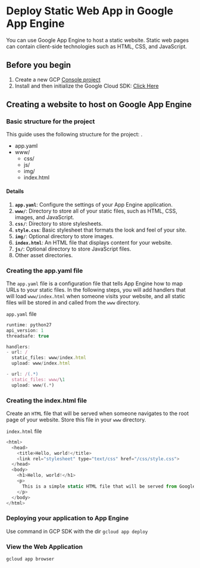 # Deploy Static Web App in Google App Engine
You can use Google App Engine to host a static website. Static web pages can contain client-side technologies such as HTML, CSS, and JavaScript.

## Before you begin
1. Create a new GCP [Console project](https://console.cloud.google.com/project)
2. Install and then initialize the Google Cloud SDK: [Click Here](https://cloud.google.com/sdk/docs/)


## Creating a website to host on Google App Engine
### Basic structure for the project
This guide uses the following structure for the project:
.
 * app.yaml
 * www/
   * css/
   * js/
   * img/
   * index.html

#### Details
1. <b>`app.yaml`</b>: Configure the settings of your App Engine application.
1. <b>`www/`</b>: Directory to store all of your static files, such as HTML, CSS, images, and JavaScript.
1. <b>`css/`</b>: Directory to store stylesheets.
1. <b>`style.css`</b>: Basic stylesheet that formats the look and feel of your site.
1. <b>`img/`</b>: Optional directory to store images.
1. <b>`index.html`</b>: An HTML file that displays content for your website.
1. <b>`js/`</b>: Optional directory to store JavaScript files.
1. Other asset directories.


### Creating the app.yaml file
The `app.yaml` file is a configuration file that tells App Engine how to map URLs to your static files. In the following steps, you will add handlers that will load `www/index.html` when someone visits your website, and all static files will be stored in and called from the `www` directory. 

`app.yaml` file 

```js
runtime: python27
api_version: 1
threadsafe: true

handlers:
- url: /
  static_files: www/index.html
  upload: www/index.html

- url: /(.*)
  static_files: www/\1
  upload: www/(.*)
```

### Creating the index.html file
  Create an `HTML` file that will be served when someone navigates to the root page of your website. Store this file in your `www`   directory.

  `index.html` file

  ```js
  <html>
    <head>
      <title>Hello, world!</title>
      <link rel="stylesheet" type="text/css" href="/css/style.css">
    </head>
    <body>
      <h1>Hello, world!</h1>
      <p>
        This is a simple static HTML file that will be served from Google App Engine.
      </p>
    </body>
  </html>
  ```
  
### Deploying your application to App Engine
Use command in GCP SDK with the dir
`gcloud app deploy`

### View the Web Application
`gcloud app browser`

